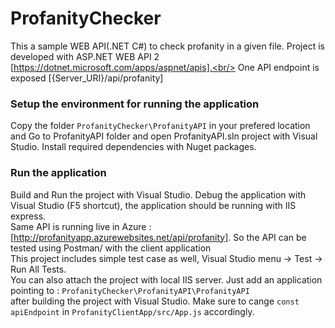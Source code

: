 # ProfanityChecker
This a sample WEB API(.NET C#) to check profanity in a given file. Project is developed with ASP.NET WEB API 2 [https://dotnet.microsoft.com/apps/aspnet/apis].<br/>
One API endpoint is exposed [{Server_URI}/api/profanity]

### Setup the environment for running the application 
Copy the folder `ProfanityChecker\ProfanityAPI` in your prefered location and Go to ProfanityAPI folder and open ProfanityAPI.sln project with Visual Studio. Install required dependencies with Nuget packages. 


### Run the application

Build and Run the project with Visual Studio. Debug the application with Visual Studio (F5 shortcut), the application should be running with IIS express.<br />
Same API is running live in Azure : [http://profanityapp.azurewebsites.net/api/profanity]. So the API can be tested using Postman/ with the client application<br />
This project includes simple test case as well, Visual Studio menu -> Test -> Run All Tests. <br/>
You can also attach the project with local IIS server. Just add an application pointing to : `ProfanityChecker\ProfanityAPI\ProfanityAPI`<br/> after building the project with Visual Studio. 
Make sure to cange `const apiEndpoint` in `ProfanityClientApp/src/App.js` accordingly.
